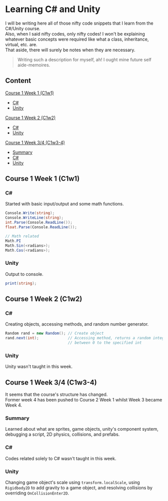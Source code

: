 # Learning C# and Unity
I will be writing here all of those nifty code snippets that I learn from the
C#/Unity course.  
Also, when I said nifty codes, only nifty codes! I won't be explaining whatever
basic concepts were required like what a class, inheritance, virtual, etc. are.  
That aside, there will surely be notes when they are necessary.

> Writing such a description for myself, ah! I ought mine future self aide-memoires.

## Content
[Course 1 Week 1 (C1w1)](#course-1-week-1-c1w1)
  - [C#](#c)
  - [Unity](#unity)

[Course 1 Week 2 (C1w2)](#course-1-week-2-c1w2)
  - [C#](#c-1)
  - [Unity](#unity-1)

[Course 1 Week 3/4 (C1w3-4)](#course-1-week-34-c1w3-4)
  - [Summary](#summary)
  - [C#](#c-2)
  - [Unity](#unity-2)

## Course 1 Week 1 (C1w1)
### C#
Started with basic input/output and some math functions.  

```csharp
Console.Write(string);
Console.WriteLine(string);
int.Parse(Console.ReadLine());
float.Parse(Console.ReadLine());

// Math related
Math.PI
Math.Sin(<radians>);
Math.Cos(<radians>);
```

### Unity
Output to console.

```csharp
print(string);
```

## Course 1 Week 2 (C1w2)
### C#
Creating objects, accessing methods, and random number generator.  

```csharp
Random rand = new Random(); // Create object
rand.next(int);             // Accessing method, returns a random integer
                            // between 0 to the specified int
```

### Unity
Unity wasn't taught in this week.

## Course 1 Week 3/4 (C1w3-4)
It seems that the course's structure has changed.\
Former week 4 has been pushed to Course 2 Week 1 whilst Week 3 became Week 4.

### Summary
Learned about what are sprites, game objects, unity's component system, debugging a script, 2D physics, collisions, and prefabs.

### C#
Codes related solely to C# wasn't taught in this week.

### Unity
Changing game object's scale using `transform.localScale`, using `Rigidbody2D` to add gravity to a game object, and resolving collisions by overriding `OnCollisionEnter2D`.
